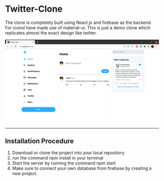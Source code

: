 # Twitter-Clone

The clone is completely built using React.js and firebase as the backend. For iconsI have made use of material-ui. This is just a demo clone which replicates almost the exact design like twitter.

<img src="https://github.com/Prajwalhn18/twitter-clone/blob/main/src/twitter-clone.png" />
<hr>

## Installation Procedure

1) Download or clone the project into your local repository
2) run the command npm install in your terminal
3) Start the server by running the command npm start
4) Make sure to connect your own database from firebase by creating a new project. 
